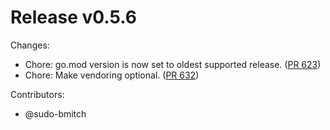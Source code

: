 # Release v0.5.6

Changes:

- Chore: go.mod version is now set to oldest supported release. ([PR 623][pr-623])
- Chore: Make vendoring optional. ([PR 632][pr-632])

Contributors:

- @sudo-bmitch

[pr-623]: https://github.com/regclient/regclient/pull/623
[pr-632]: https://github.com/regclient/regclient/pull/632
